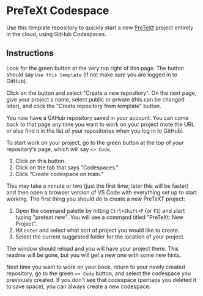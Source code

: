 # PreTeXt Codespace

Use this template repository to quickly start a new [PreTeXt](https://pretextbook.org) project entirely in the cloud, using GitHub Codespaces.  

## Instructions

Look for the green button at the very top right of this page.  The button should say `Use this template` (if not make sure you are logged in to GitHub). 
  
Click on the button and select "Create a new repository".  On the next page, give your project a name, select public or private (this can be changed later), and click the "Create repository from template" button.

You now have a GitHub repository saved in your account.  You can come back to that page any time you want to work on your project (note the URL or else find it in the list of your repositories when you log in to GitHub).

To start work on your project, go to the green button at the top of *your* repository's page, which will say `<> Code`.  

1. Click on this button.
2. Click on the tab that says "Codespaces."
3. Click "Create codespace on main."

This may take a minute or two (just the first time; later this will be faster) and then open a browser version of VS Code with everything set up to start working.  The first thing you should do is create a new PreTeXT project:

1. Open the command palette by hitting `Ctrl+Shift+P` (or `F1`) and start typing "pretext new".  You will see a command titled "PreTeXt: New Project".
2. Hit `Enter` and select what sort of project you would like to create.  
3. Select the current suggested folder for the location of your project.

The window should reload and you will have your project there.  This readme will be gone, but you will get a new one with some new hints.

Next time you want to work on your book, return to your newly created repository, go to the green `<> Code` button, and select the codespace you previously created.  If you don't see that codespace (perhaps you deleted it to save space), you can always create a new codespace.

